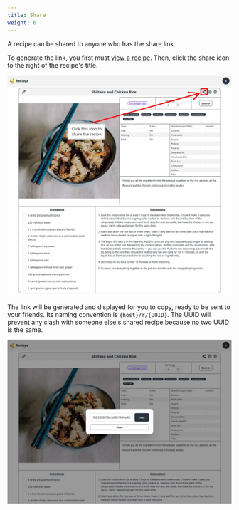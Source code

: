 ```yaml
---
title: Share
weight: 6
---
```


A recipe can be shared to anyone who has the share link.

To generate the link, you first must [view a recipe](/guide/fr/docs/features/recipes/view). Then, click the share icon to the right of the
recipe's title. 

![](images/sharing-icon.webp)

The link will be generated and displayed for you to copy, ready to be sent to your friends.
Its naming convention is `{host}/r/{UUID}`. The UUID will prevent any clash with someone else's 
shared recipe because no two UUID is the same.

![](images/sharing-dialog.webp)
